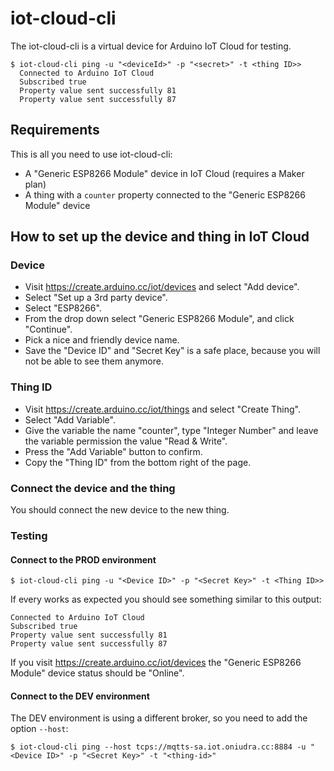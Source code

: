 # iot-cloud-cli

The iot-cloud-cli is a virtual device for Arduino IoT Cloud for testing.

```
$ iot-cloud-cli ping -u "<deviceId>" -p "<secret>" -t <thing ID>>
  Connected to Arduino IoT Cloud
  Subscribed true
  Property value sent successfully 81
  Property value sent successfully 87
```

## Requirements

This is all you need to use iot-cloud-cli:
 * A "Generic ESP8266 Module" device in IoT Cloud (requires a Maker plan)
 * A thing with a `counter` property connected to the "Generic ESP8266 Module" device 

## How to set up the device and thing in IoT Cloud

### Device

 * Visit https://create.arduino.cc/iot/devices and select "Add device".
 * Select "Set up a 3rd party device".
 * Select "ESP8266". 
 * From the drop down select "Generic ESP8266 Module", and click "Continue".
 * Pick a nice and friendly device name.
 * Save the "Device ID" and "Secret Key" is a safe place, because you will not be able to see them anymore.
  
### Thing ID

 * Visit https://create.arduino.cc/iot/things and select "Create Thing".
 * Select "Add Variable".
 * Give the variable the name "counter", type "Integer Number" and leave the variable permission the value "Read & Write".
 * Press the "Add Variable" button to confirm.
 * Copy the "Thing ID" from the bottom right of the page.
 
### Connect the device and the thing

You should connect the new device to the new thing.

### Testing

#### Connect to the PROD environment

```shell
$ iot-cloud-cli ping -u "<Device ID>" -p "<Secret Key>" -t <Thing ID>>
```

If every works as expected you should see something similar to this output:
```
Connected to Arduino IoT Cloud
Subscribed true
Property value sent successfully 81
Property value sent successfully 87
```

If you visit https://create.arduino.cc/iot/devices the "Generic ESP8266 Module" device status should be "Online".

#### Connect to the DEV environment

The DEV environment is using a different broker, so you need to add the option `--host`:

```shell
$ iot-cloud-cli ping --host tcps://mqtts-sa.iot.oniudra.cc:8884 -u "<Device ID>" -p "<Secret Key>" -t "<thing-id>"
```
